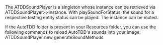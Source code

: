 The ATDDSoundPlayer is a singleton whose instance can be retrieved via ATDDSoundPlayer>>instance.
With playSoundForStatus: the sound for a respective testing entity status can be played. The instance can be muted. 

If the AutoTDD folder is present in your Resources folder, you can use the following commands to reload AutoTDD's sounds into your image: 
ATDDSoundPlayer new generateSoundMethods

